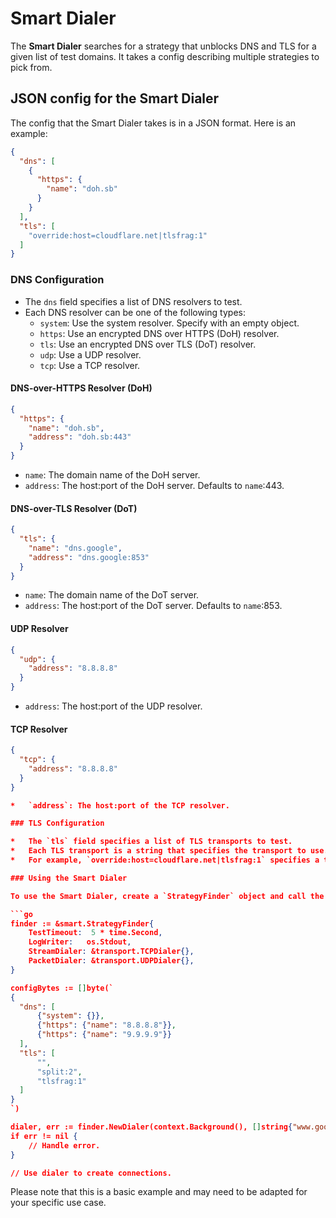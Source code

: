 # Smart Dialer

The **Smart Dialer** searches for a strategy that unblocks DNS and TLS for a given list of test domains. It takes a config describing multiple strategies to pick from.

## JSON config for the Smart Dialer

The config that the Smart Dialer takes is in a JSON format. Here is an example:

```json
{
  "dns": [
    {
      "https": {
        "name": "doh.sb"
      }
    }
  ],
  "tls": [
    "override:host=cloudflare.net|tlsfrag:1"
  ]
}

```

### DNS Configuration

*   The `dns` field specifies a list of DNS resolvers to test.
*   Each DNS resolver can be one of the following types:
    *   `system`: Use the system resolver. Specify with an empty object.
    *   `https`: Use an encrypted DNS over HTTPS (DoH) resolver.
    *   `tls`: Use an encrypted DNS over TLS (DoT) resolver.
    *   `udp`: Use a UDP resolver.
    *   `tcp`: Use a TCP resolver.

#### DNS-over-HTTPS Resolver (DoH)

```json
{
  "https": {
    "name": "doh.sb",
    "address": "doh.sb:443"
  }
}

```

*   `name`: The domain name of the DoH server.
*   `address`: The host:port of the DoH server. Defaults to `name`:443.

#### DNS-over-TLS Resolver (DoT)

```json
{
  "tls": {
    "name": "dns.google",
    "address": "dns.google:853"
  }
}

```

*   `name`: The domain name of the DoT server.
*   `address`: The host:port of the DoT server. Defaults to `name`:853.

#### UDP Resolver

```json
{
  "udp": {
    "address": "8.8.8.8"
  }
}

```

*   `address`: The host:port of the UDP resolver.

#### TCP Resolver

```json
{
  "tcp": {
    "address": "8.8.8.8"
  }
}

*   `address`: The host:port of the TCP resolver.

### TLS Configuration

*   The `tls` field specifies a list of TLS transports to test.
*   Each TLS transport is a string that specifies the transport to use.
*   For example, `override:host=cloudflare.net|tlsfrag:1` specifies a transport that uses domain fronting with Cloudflare and TLS fragmentation. See the [config documentation](https://pkg.go.dev/github.com/Jigsaw-Code/outline-sdk/x/config#hdr-Config_Format) for details.

### Using the Smart Dialer

To use the Smart Dialer, create a `StrategyFinder` object and call the `NewDialer` method, passing in the list of test domains and the JSON config. The `NewDialer` method will return a `transport.StreamDialer` that can be used to create connections using the found strategy. For example:

```go
finder := &smart.StrategyFinder{
    TestTimeout:  5 * time.Second,
    LogWriter:   os.Stdout,
    StreamDialer: &transport.TCPDialer{},
    PacketDialer: &transport.UDPDialer{},
}

configBytes := []byte(`
{
  "dns": [
      {"system": {}},
      {"https": {"name": "8.8.8.8"}},
      {"https": {"name": "9.9.9.9"}}
  ],
  "tls": [
      "",
      "split:2",
      "tlsfrag:1"
  ]
}
`)

dialer, err := finder.NewDialer(context.Background(), []string{"www.google.com"}, configBytes)
if err != nil {
    // Handle error.
}

// Use dialer to create connections.
```

Please note that this is a basic example and may need to be adapted for your specific use case.
